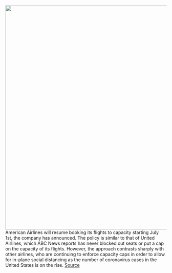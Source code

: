 <img src='https://cdn.vox-cdn.com/thumbor/zuyBT5wcTMpHMnFqvWfOoz4AC6k=/0x0:7460x4812/1200x800/filters:focal(1990x1649:3182x2841)/cdn.vox-cdn.com/uploads/chorus_image/image/66994434/1214277462.jpg.0.jpg' width='700px' /><br/>
American Airlines will resume booking its flights to capacity starting July 1st, the company has announced. The policy is similar to that of United Airlines, which ABC News reports has never blocked out seats or put a cap on the capacity of its flights. However, the approach contrasts sharply with other airlines, who are continuing to enforce capacity caps in order to allow for in-plane social distancing as the number of coronavirus cases in the United States is on the rise.
<a href='https://www.theverge.com/2020/6/29/21306646/american-airlines-booking-flights-capacity-united-delta-jetblue-coronavirus-covid-19'> Source <a/>